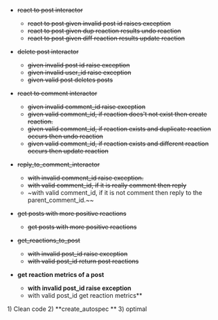 - ~~react to post interactor~~
    - ~~react to post given invalid post id raises exception~~
    - ~~react to post given dup reaction  results undo reaction~~
    - ~~react to post given diff reaction results update reaction~~
    
- ~~delete post interactor~~
    - ~~given invalid post id raise exception~~
    - ~~given invalid user_id raise exception~~
    - ~~given valid post deletes posts~~
 
- ~~react to comment interactor~~
    - ~~given invalid comment_id raise exception~~
    - ~~given valid comment_id, if reaction does't not exist then create reaction.~~
    - ~~given valid comment_id, if reaction exists and duplicate reaction occurs then undo reaction~~
    - ~~given valid comment_id, if reaction exists and different reaction occurs then update reaction~~
    
- ~~reply_to_comment_interactor~~
    - ~~with invalid comment_id raise exception.~~
    - ~~with valid comment_id, if it is really comment then reply~~
    - ~with valid comment_id, if it is not comment then reply to the parent_comment_id.~~

- ~~get posts with more positive reactions~~
    - ~~get posts with more positive reactions~~

- ~~get_reactions_to_post~~
    - ~~with invalid post_id raise exception~~
    - ~~with valid post_id return post reactions~~
    
- **get reaction metrics of a post**
    - **with invalid post_id raise exception** 
    - with valid post_id get reaction metrics**

    
<Refactor Check List>
1) Clean code
2) **create_autospec **
3) optimal